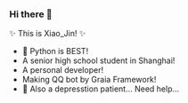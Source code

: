 ### Hi there 👋

<!--
**jinzhijie/jinzhijie** is a ✨ _special_ ✨ repository because its `README.md` (this file) appears on your GitHub profile.

Here are some ideas to get you started:

- 🔭 I’m currently working on ...
- 🌱 I’m currently learning ...
- 👯 I’m looking to collaborate on ...
- 🤔 I’m looking for help with ...
- 💬 Ask me about ...
- 📫 How to reach me: ...
- 😄 Pronouns: ...
- ⚡ Fun fact: ...
-->

✨ This is Xiao_Jin! ✨  
- 🐍 Python is BEST!
- A senior high school student in Shanghai!
- A personal developer!
- Making QQ bot by Graia Framework!
- 🤒 Also a depresstion patient... Need help...
